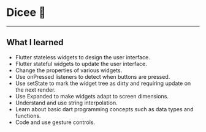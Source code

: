 # Dicee 🎲
----

## What I learned

- Flutter stateless widgets to design the user interface.
- Flutter stateful widgets to update the user interface.
- Change the properties of various widgets.
- Use onPressed listeners to detect when buttons are pressed.
- Use setState to mark the widget tree as dirty and requiring update on the next render.
- Use Expanded to make widgets adapt to screen dimensions.
- Understand and use string interpolation.
- Learn about basic dart programming concepts such as data types and functions.
- Code and use gesture controls.
